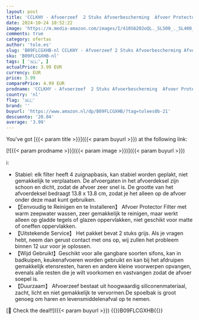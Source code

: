 ```yaml
---
layout: post
title: 'CCLKHY - Afvoerzeef  2 Stuks Afvoerbescherming  Afvoer Protector Filter  Afvoerzeef Siliconen  voor Badkamer  Keuken  Gootsteen（2 Grijs '
date: 2024-10-24 10:52:22
image: 'https://m.media-amazon.com/images/I/410S6202oQL._SL500_._SL400_.jpg'
comments: true
category: ofertas
author: 'tole.es'
slug: 'B09FLCGXHB-nl CCLKHY - Afvoerzeef 2 Stuks Afvoerbescherming Afvoer...'
sku: 'B09FLCGXHB-nl'
tags: [ '🇳🇱', ]
actualPrice: 3.99 EUR
currency: EUR
price: 3.99
comparePrice: 4.99 EUR
prodname: 'CCLKHY - Afvoerzeef  2 Stuks Afvoerbescherming  Afvoer Protector Filter  Afvoerzeef Siliconen  voor Badkamer  Keuken  Gootsteen（2 Grijs '
country: 'nl'
flag: '🇳🇱'
brand: ''
buyurl: 'https://www.amazon.nl/dp/B09FLCGXHB/?tag=tolees0b-21'
descuento: '20.04'
average: '3.99'
---
```


You've got [{{< param title >}}]({{< param buyurl >}}) at the following link:

[![{{< param prodname >}}]({{< param image >}})]({{< param buyurl >}})

ℹ️:

- Stabiel: elk filter heeft 4 zuignapbasis, kan stabiel worden geplakt, niet gemakkelijk te verplaatsen. De afvoergaten in het afvoerdeksel zijn schoon en dicht, zodat de afvoer zeer snel is. De grootte van het afvoerdeksel bedraagt 13.8 x 13.8 cm, zodat je het alleen op de afvoer onder deze maat kunt gebruiken.
- 【Eenvoudig te Reinigen en te Installeren】 Afvoer Protector Filter met warm zeepwater wassen, zeer gemakkelijk te reinigen, maar werkt alleen op gladde tegels of glazen oppervlakken, niet geschikt voor matte of oneffen oppervlakken.
- 【Uitstekende Service】 Het pakket bevat 2 stuks grijs. Als je vragen hebt, neem dan gerust contact met ons op, wij zullen het probleem binnen 12 uur voor je oplossen.
- 【Wijd Gebruikt】Geschikt voor alle gangbare soorten sifons, kan in badkuipen, keukenafvoeren worden gebruikt en kan bij het afdruipen gemakkelijk etensresten, haren en andere kleine voorwerpen opvangen, evenals alle resten die je wilt voorkomen en vastvangen zodat de afvoer soepel is.
- 【Duurzaam】 Afvoerzeef bestaat uit hoogwaardig siliconenmateriaal, zacht, licht en niet gemakkelijk te vervormen.De spoelbak is groot genoeg om haren en levensmiddelenafval op te nemen.

[🛒 Check the deal!!]({{< param buyurl >}})
{{<world>}}B09FLCGXHB{{</world>}}
